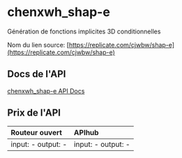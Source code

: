 # chenxwh_shap-e

Génération de fonctions implicites 3D conditionnelles

Nom du lien source: [https://replicate.com/cjwbw/shap-e](https://replicate.com/cjwbw/shap-e)

## Docs de l'API

[chenxwh_shap-e API Docs](../apis/fr/chenxwh_shap-e.md)

## Prix de l'API

| Routeur ouvert | APIhub |
|:---|:---|
| input: - output: - | input: - output: - |
